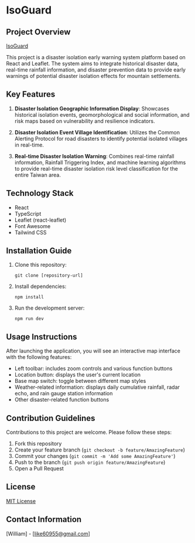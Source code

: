 # IsoGuard

## Project Overview
[IsoGuard](https://jia831123.github.io/IsoGuard/)

This project is a disaster isolation early warning system platform based on React and Leaflet. The system aims to integrate historical disaster data, real-time rainfall information, and disaster prevention data to provide early warnings of potential disaster isolation effects for mountain settlements.

## Key Features

1. **Disaster Isolation Geographic Information Display**: Showcases historical isolation events, geomorphological and social information, and risk maps based on vulnerability and resilience indicators.

2. **Disaster Isolation Event Village Identification**: Utilizes the Common Alerting Protocol for road disasters to identify potential isolated villages in real-time.

3. **Real-time Disaster Isolation Warning**: Combines real-time rainfall information, Rainfall Triggering Index, and machine learning algorithms to provide real-time disaster isolation risk level classification for the entire Taiwan area.

## Technology Stack

- React
- TypeScript
- Leaflet (react-leaflet)
- Font Awesome
- Tailwind CSS

## Installation Guide

1. Clone this repository:
   ```
   git clone [repository-url]
   ```

2. Install dependencies:
   ```
   npm install
   ```

3. Run the development server:
   ```
   npm run dev
   ```

## Usage Instructions

After launching the application, you will see an interactive map interface with the following features:

- Left toolbar: includes zoom controls and various function buttons
- Location button: displays the user's current location
- Base map switch: toggle between different map styles
- Weather-related information: displays daily cumulative rainfall, radar echo, and rain gauge station information
- Other disaster-related function buttons

## Contribution Guidelines

Contributions to this project are welcome. Please follow these steps:

1. Fork this repository
2. Create your feature branch (`git checkout -b feature/AmazingFeature`)
3. Commit your changes (`git commit -m 'Add some AmazingFeature'`)
4. Push to the branch (`git push origin feature/AmazingFeature`)
5. Open a Pull Request

## License

[MIT License](LICENSE)

## Contact Information

[William] - [like60955@gmail.com]

